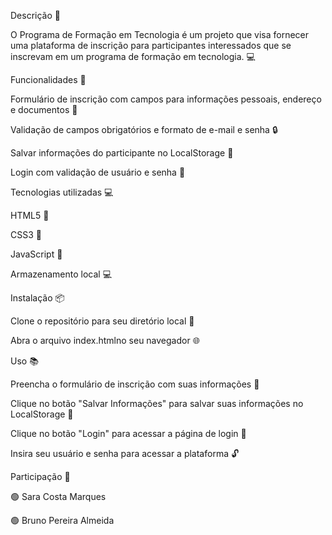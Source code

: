 Descrição 📝


O Programa de Formação em Tecnologia é um projeto que visa fornecer uma plataforma de inscrição para participantes interessados ​​que se inscrevam em um programa 
de formação em tecnologia. 💻


Funcionalidades 🎯

 
Formulário de inscrição com campos para informações pessoais, endereço e documentos 📝

Validação de campos obrigatórios e formato de e-mail e senha 🔒

Salvar informações do participante no LocalStorage 💾

Login com validação de usuário e senha 🔑


Tecnologias utilizadas 💻


HTML5 📄 

CSS3 🎨 

JavaScript 🤖

Armazenamento local 💻 

Instalação 📦 


Clone o repositório para seu diretório local 📁 

Abra o arquivo index.htmlno seu navegador 🌐 

Uso 📚 

Preencha o formulário de inscrição com suas informações 📝

Clique no botão "Salvar Informações" para salvar suas informações no LocalStorage 💾

Clique no botão "Login" para acessar a página de login 🔑

Insira seu usuário e senha para acessar a plataforma 🔓

Participação 🤝

 
🟢 Sara Costa Marques

🟢 Bruno Pereira Almeida 
